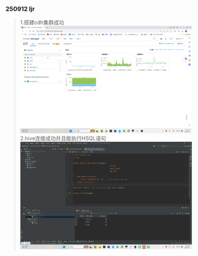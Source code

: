 ### 250912 ljr
>1.搭建cdh集群成功
![img.png](../img/img.png)
>2.hive连接成功并且能执行HSQL语句
![img.png](../img/img2.png)
